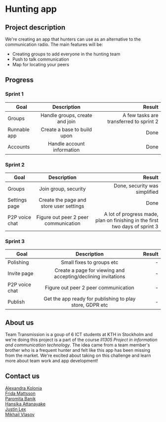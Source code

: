 # Hunting app
## Project description
We're creating an app that hunters can use as an alternative to the communication radio. The main features will be:
- Creating groups to add everyone in the hunting team
- Push to talk communication
- Map for locating your peers

## **Progress**
### Sprint 1

|  Goal         | Description   | Result  |
| ------------- |:-------------:| -----:|
| Groups      | Handle groups, create and join | A few tasks are transferred to sprint 2 |
| Runnable app      | Create a base to build upon | Done |
| Accounts | Handle account information | Done |

### Sprint 2

|  Goal         | Description   | Result  |
| ------------- |:-------------:| -----:|
| Groups      | Join group, security | Done, security was simplified |
| Settings page      | Create the page and store user settings | Done |
| P2P voice chat | Figure out peer 2 peer communication | A lot of progress made, plan on finishing in the first two days of sprint 3 |

### Sprint 3

|  Goal         | Description   | Result  |
| ------------- |:-------------:| -----:|
| Polishing      | Small fixes to groups etc | - |
| Invite page      | Create a page for viewing and accepting/declining invitations | - |
| P2P voice chat | Figure out peer 2 peer communication | - |
| Publish | Get the app ready for publishing to play store, GDPR etc | - |


## About us
Team Transmission is a goup of 6 ICT students at KTH in Stockholm and we're doing this project is a part of the course *Il1305 Project in information and communication technology*. The idea came from a team member's brother who is a frequent hunter and felt like this app has been missing from the market. We're excited about taking on this challenge and learn more about team work and app development!

## Contact us
[Alexandra Kolonia](mailto:alex.kolonia@hotmail.com)<br />
[Frida Mattsson](mailto:frida_mattsson97@hotmail.com)<br />
[Paromita Banik](mailto:paromita@kth.se)<br />
[Hansika Attanayake](mailto:ghat@kth.se)<br />
[Justin Lex](mailto:jtlex@kth.se)<br />
[Mikhail Vlasov](mailto:vlasov@kth.se)<br />

